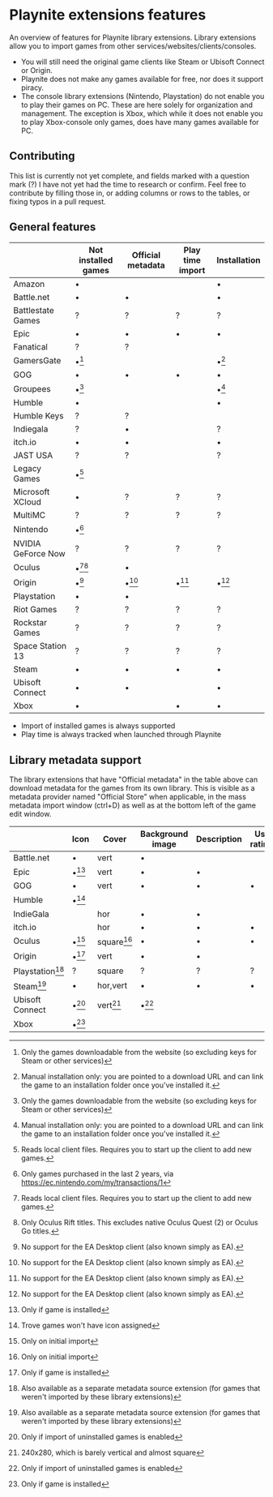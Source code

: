 # Playnite extensions features
An overview of features for Playnite library extensions. Library extensions allow you to import games from other services/websites/clients/consoles.

* You will still need the original game clients like Steam or Ubisoft Connect or Origin.
* Playnite does not make any games available for free, nor does it support piracy.
* The console library extensions (Nintendo, Playstation) do not enable you to play their games on PC. These are here solely for organization and management. The exception is Xbox, which while it does not enable you to play Xbox-console only games, does have many games available for PC.

## Contributing
This list is currently not yet complete, and fields marked with a question mark (?) I have not yet had the time to research or confirm. Feel free to contribute by filling those in, or adding columns or rows to the tables, or fixing typos in a pull request.

## General features

|                    | Not installed games | Official metadata | Play time import | Installation |
| ------------------ | ------------------- | ----------------- | ---------------- | ------------ |
| Amazon             | •                   |                   |                  | •            |
| Battle.net         | •                   | •                 |                  | •            |
| Battlestate Games  | ?                   | ?                 | ?                | ?            |
| Epic               | •                   | •                 | •                | •            |
| Fanatical          | ?                   | ?                 |                  |              |
| GamersGate         | •[^d]               |                   |                  | •[^c]        |
| GOG                | •                   | •                 | •                | •            |
| Groupees           | •[^d]               |                   |                  | •[^c]        |
| Humble             | •                   |                   |                  | •            |
| Humble Keys        | ?                   | ?                 |                  |              |
| Indiegala          | ?                   | •                 |                  | ?            |
| itch.io            | •                   | •                 |                  | •            |
| JAST USA           | ?                   | ?                 |                  | ?            |
| Legacy Games       | •[^a]               |                   |                  |              |
| Microsoft XCloud   | •                   | ?                 | ?                | ?            |
| MultiMC            | ?                   | ?                 | ?                | ?            |
| Nintendo           | •[^f]               |                   |                  |              |
| NVIDIA GeForce Now | ?                   | ?                 | ?                | ?            |
| Oculus             | •[^a][^b]           | •                 |                  |              |
| Origin             | •[^e]               | •[^e]             | •[^e]            | •[^e]        |
| Playstation        | •                   | •                 |                  |              |
| Riot Games         | ?                   | ?                 | ?                | ?            |
| Rockstar Games     | ?                   | ?                 | ?                | ?            |
| Space Station 13   | ?                   | ?                 | ?                | ?            |
| Steam              | •                   | •                 | •                | •            |
| Ubisoft Connect    | •                   | •                 |                  | •            |
| Xbox               | •                   |                   | •                | •            |

* Import of installed games is always supported
* Play time is always tracked when launched through Playnite

[^a]: Reads local client files. Requires you to start up the client to add new games.
[^b]: Only Oculus Rift titles. This excludes native Oculus Quest (2) or Oculus Go titles.
[^c]: Manual installation only: you are pointed to a download URL and can link the game to an installation folder once you've installed it.
[^d]: Only the games downloadable from the website (so excluding keys for Steam or other services)
[^e]: No support for the EA Desktop client (also known simply as EA).
[^f]: Only games purchased in the last 2 years, via https://ec.nintendo.com/my/transactions/1

## Library metadata support
The library extensions that have "Official metadata" in the table above can download metadata for the games from its own library. This is visible as a metadata provider named "Official Store" when applicable, in the mass metadata import window (ctrl+D) as well as at the bottom left of the game edit window.

|                 | Icon  | Cover      | Background image | Description | User ratings |
| --------------- | ----- | ---------- | ---------------- | ----------- | ------------ |
| Battle.net      | •     | vert       | •                |             |              |
| Epic            | •[^1] | vert       | •                | •           |              |
| GOG             | •     | vert       | •                | •           | •            |
| Humble          | •[^3] |            |                  |             |              |
| IndieGala       |       | hor        | •                | •           |              |
| itch.io         |       | hor        | •                | •           | •            |
| Oculus          | •[^4] | square[^4] | •                | •           | •            |
| Origin          | •[^1] | vert       | •                | •           |              |
| Playstation[^5] | ?     | square     | ?                | ?           | ?            |
| Steam[^5]       | •     | hor,vert   | •                | •           | •            |
| Ubisoft Connect | •[^2] | vert[^6]   | •[^2]            |             |              |
| Xbox            | •[^1] |            |                  |             |              |

[^1]: Only if game is installed
[^2]: Only if import of uninstalled games is enabled
[^3]: Trove games won't have icon assigned
[^4]: Only on initial import
[^5]: Also available as a separate metadata source extension (for games that weren't imported by these library extensions)
[^6]: 240x280, which is barely vertical and almost square